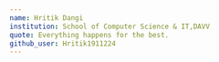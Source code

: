 ```yaml
---
name: Hritik Dangi
institution: School of Computer Science & IT,DAVV
quote: Everything happens for the best.
github_user: Hritik1911224
---
```

